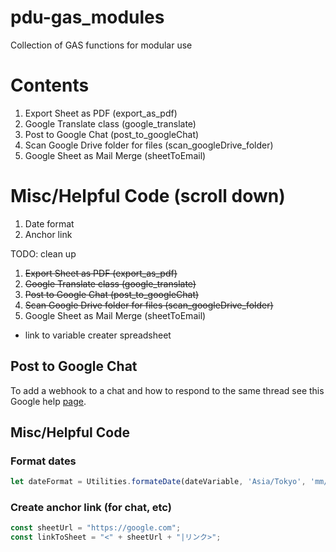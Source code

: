 # pdu-gas_modules
Collection of GAS functions for modular use
# Contents
1. Export Sheet as PDF (export_as_pdf)
2. Google Translate class (google_translate)
3. Post to Google Chat (post_to_googleChat)
4. Scan Google Drive folder for files (scan_googleDrive_folder)
5. Google Sheet as Mail Merge (sheetToEmail)

# Misc/Helpful Code (scroll down)
1. Date format
2. Anchor link

TODO: clean up
1. ~~Export Sheet as PDF (export_as_pdf)~~
2. ~~Google Translate class (google_translate)~~
3. ~~Post to Google Chat (post_to_googleChat)~~
4. ~~Scan Google Drive folder for files (scan_googleDrive_folder)~~
5. Google Sheet as Mail Merge (sheetToEmail)
- link to variable creater spreadsheet

## Post to Google Chat
To add a webhook to a chat and how to respond to the same thread
see this Google help [page](https://developers.google.com/chat/how-tos/webhooks#apps-script).

## Misc/Helpful Code
### Format dates
```js
let dateFormat = Utilities.formateDate(dateVariable, 'Asia/Tokyo', 'mm/dd/yy');
```
### Create anchor link (for chat, etc)
```js
const sheetUrl = "https://google.com";
const linkToSheet = "<" + sheetUrl + "|リンク>";
```